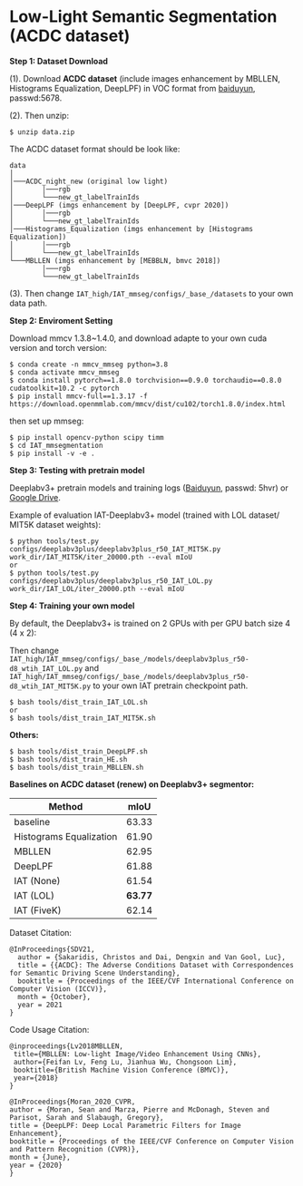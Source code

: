 # Low-Light Semantic Segmentation (ACDC dataset)

**Step 1: Dataset Download**

(1). Download **ACDC dataset** (include images enhancement by MBLLEN, Histograms Equalization, DeepLPF) in VOC format from [baiduyun](https://pan.baidu.com/s/1c59Qk62S9bw4VUG483f-Xw), passwd:5678. 

(2). Then unzip:

```
$ unzip data.zip
```

The ACDC dataset format should be look like:

```
data
│      
│───ACDC_night_new (original low light)
│   	│───rgb 
│   	└───new_gt_labelTrainIds
│───DeepLPF (imgs enhancement by [DeepLPF, cvpr 2020])
│   	│───rgb 
│   	└───new_gt_labelTrainIds
│───Histograms_Equalization (imgs enhancement by [Histograms Equalization])
│   	│───rgb 
│   	└───new_gt_labelTrainIds
└───MBLLEN (imgs enhancement by [MEBBLN, bmvc 2018])
   		│───rgb 
   		└───new_gt_labelTrainIds
```

(3). Then change `IAT_high/IAT_mmseg/configs/_base_/datasets` to your own data path.

**Step 2: Enviroment Setting**

Download mmcv 1.3.8~1.4.0, and download adapte to your own cuda version and torch version:

```
$ conda create -n mmcv_mmseg python=3.8
$ conda activate mmcv_mmseg
$ conda install pytorch==1.8.0 torchvision==0.9.0 torchaudio==0.8.0 cudatoolkit=10.2 -c pytorch
$ pip install mmcv-full==1.3.17 -f https://download.openmmlab.com/mmcv/dist/cu102/torch1.8.0/index.html
```

then set up mmseg: 

```
$ pip install opencv-python scipy timm
$ cd IAT_mmsegmentation
$ pip install -v -e .
```

**Step 3: Testing with pretrain model**

Deeplabv3+ pretrain models and training logs ([Baiduyun](https://pan.baidu.com/s/1CMAdhZ_9KvPnLfO7lyyaUA), passwd: 5hvr) or [Google Drive](https://github.com/cuiziteng/Illumination-Adaptive-Transformer/blob/main/IAT_high/IAT_mmdetection).

Example of evaluation IAT-Deeplabv3+ model (trained with LOL dataset/ MIT5K dataset weights):

```
$ python tools/test.py configs/deeplabv3plus/deeplabv3plus_r50_IAT_MIT5K.py work_dir/IAT_MIT5K/iter_20000.pth --eval mIoU
or
$ python tools/test.py configs/deeplabv3plus/deeplabv3plus_r50_IAT_LOL.py work_dir/IAT_LOL/iter_20000.pth --eval mIoU
```

**Step 4: Training your own model**

By default, the Deeplabv3+ is trained on 2 GPUs with per GPU batch size 4 (4 x 2):

Then change `IAT_high/IAT_mmseg/configs/_base_/models/deeplabv3plus_r50-d8_wtih_IAT_LOL.py` and `IAT_high/IAT_mmseg/configs/_base_/models/deeplabv3plus_r50-d8_wtih_IAT_MIT5K.py` to your own IAT pretrain checkpoint path.

```
$ bash tools/dist_train_IAT_LOL.sh 
or
$ bash tools/dist_train_IAT_MIT5K.sh 
```

**Others:**

```
$ bash tools/dist_train_DeepLPF.sh 
$ bash tools/dist_train_HE.sh 
$ bash tools/dist_train_MBLLEN.sh 
```

**Baselines on ACDC dataset (renew) on Deeplabv3+ segmentor:**

| Method                  | mIoU      |
| ----------------------- | --------- |
| baseline                | 63.33     |
| Histograms Equalization | 61.90     |
| MBLLEN                  | 62.95     |
| DeepLPF                 | 61.88     |
| IAT (None)              | 61.54     |
| IAT (LOL)               | **63.77** |
| IAT (FiveK)             | 62.14     |

Dataset Citation:

```
@InProceedings{SDV21,
  author = {Sakaridis, Christos and Dai, Dengxin and Van Gool, Luc},
  title = {{ACDC}: The Adverse Conditions Dataset with Correspondences for Semantic Driving Scene Understanding},
  booktitle = {Proceedings of the IEEE/CVF International Conference on Computer Vision (ICCV)},
  month = {October},
  year = 2021
}
```

Code Usage Citation:

```
@inproceedings{Lv2018MBLLEN,
 title={MBLLEN: Low-light Image/Video Enhancement Using CNNs},
 author={Feifan Lv, Feng Lu, Jianhua Wu, Chongsoon Lim},
 booktitle={British Machine Vision Conference (BMVC)},
 year={2018}
}

@InProceedings{Moran_2020_CVPR,
author = {Moran, Sean and Marza, Pierre and McDonagh, Steven and Parisot, Sarah and Slabaugh, Gregory},
title = {DeepLPF: Deep Local Parametric Filters for Image Enhancement},
booktitle = {Proceedings of the IEEE/CVF Conference on Computer Vision and Pattern Recognition (CVPR)},
month = {June},
year = {2020}
}
```
